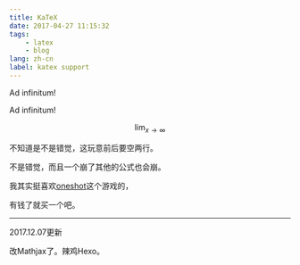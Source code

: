 ```yaml
---
title: KaTeX
date: 2017-04-27 11:15:32
tags: 
    - latex
    - blog
lang: zh-cn
label: katex support
---
```

Ad infinitum!
<!-- excerpt -->

Ad infinitum!


$$\lim_{x \to \infty}
$$


不知道是不是错觉，这玩意前后要空两行。

不是错觉，而且一个崩了其他的公式也会崩。

我其实挺喜欢[oneshot](http://store.steampowered.com/app/420530/OneShot/)这个游戏的，

有钱了就买一个吧。

---
2017.12.07更新

改Mathjax了。辣鸡Hexo。
